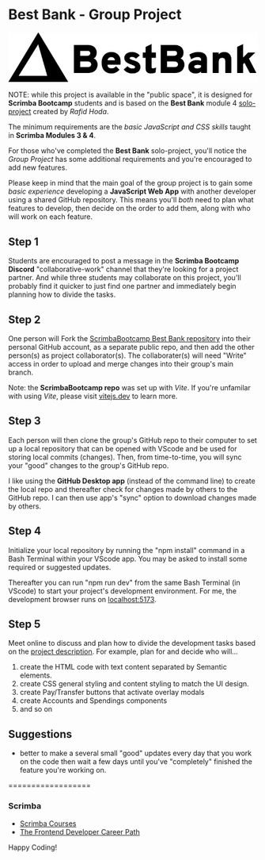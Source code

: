 # Best Bank - Group Project

![Best Bank logo](assets/bestbank_logo.gif)

NOTE: while this project is available in the "public space", it is designed for **Scrimba Bootcamp** students and is based on the **Best Bank** module 4 [solo-project](https://v2.scrimba.com/s03f3jq) created by _Rafid Hoda_.

The minimum requirements are the _basic JavaScript and CSS skills_ taught in **Scrimba Modules 3 & 4**.

For those who've completed the **Best Bank** solo-project, you'll notice the _Group Project_ has some additional requirements and you're encouraged to add new features.

Please keep in mind that the main goal of the group project is to gain some _basic experience_ developing a **JavaScript Web App** with another developer using a shared GitHub repository. This means you'll _both_ need to plan what features to develop, then decide on the order to add them, along with who will work on each feature.

## Step 1

Students are encouraged to post a message in the **Scrimba Bootcamp Discord** "collaborative-work" channel that they're looking for a project partner. And while three students may collaborate on this project, you'll probably find it quicker to just find one partner and immediately begin planning how to divide the tasks.

## Step 2

One person will Fork the [ScrimbaBootcamp Best Bank repository](https://github.com/ScrimbaBootcamp/best-bank-app/tree/main) into their personal GitHub account, as a separate public repo, and then add the other person(s) as project collaborator(s). The collaborater(s) will need "Write" access in order to upload and merge changes into their group's main branch.

Note: the **ScrimbaBootcamp repo** was set up with _Vite_. If you're unfamilar with using _Vite_, please visit [vitejs.dev](https://vitejs.dev/) to learn more.

## Step 3

Each person will then clone the group's GitHub repo to their computer to set up a local repository that can be opened with VScode and be used for storing local commits (changes). Then, from time-to-time, you will sync your "good" changes to the group's GitHub repo.

I like using the **GitHub Desktop app** (instead of the command line) to create the local repo and thereafter check for changes made by others to the GitHub repo. I can then use app's "sync" option to download changes made by others.

## Step 4

Initialize your local repository by running the "npm install" command in a Bash Terminal within your VScode app. You may be asked to install some required or suggested updates.

Thereafter you can run "npm run dev" from the same Bash Terminal (in VScode) to start your project's development environment. For me, the development browser runs on [localhost:5173](http://localhost:5173/).

## Step 5

Meet online to discuss and plan how to divide the development tasks based on the [project description](https://v2.scrimba.com/s03f3jq). For example, plan for and decide who will...

1. create the HTML code with text content separated by Semantic elements.
2. create CSS general styling and content styling to match the UI design.
3. create Pay/Transfer buttons that activate overlay modals
4. create Accounts and Spendings components
5. and so on

## Suggestions

- better to make a several small "good" updates every day that you work on the code then wait a few days until you've "completely" finished the feature you're working on.

==================

### Scrimba

- [Scrimba Courses](https://v2.scrimba.com/courses)
- [The Frontend Developer Career Path](https://v2.scrimba.com/the-frontend-developer-career-path-c0j)

Happy Coding!
